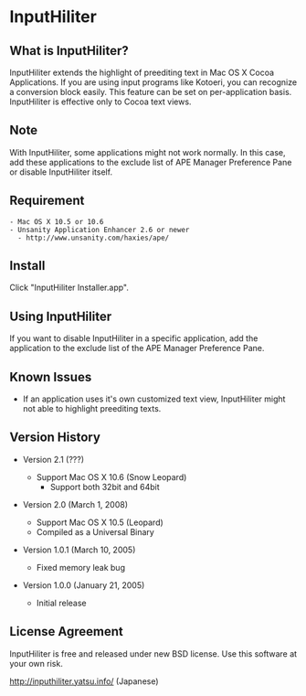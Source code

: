 InputHiliter
============

What is InputHiliter?
---------------------

InputHiliter extends the highlight of preediting text in Mac OS X Cocoa Applications.
If you are using input programs like Kotoeri, you can recognize a conversion block easily.
This feature can be set on per-application basis.
InputHiliter is effective only to Cocoa text views.

Note
----

With InputHiliter, some applications might not work normally.
In this case, add these applications to the exclude list of APE Manager Preference Pane or disable InputHiliter itself.

Requirement
-----------

	- Mac OS X 10.5 or 10.6
	- Unsanity Application Enhancer 2.6 or newer
	  - http://www.unsanity.com/haxies/ape/

Install
-------

Click "InputHiliter Installer.app".

Using InputHiliter
------------------

If you want to disable InputHiliter in a specific application, add the application to the exclude list of the APE Manager Preference Pane.

Known Issues
------------

* If an application uses it's own customized text view, InputHiliter might not able to highlight preediting texts.

Version History
---------------

* Version 2.1 (???)
  * Support Mac OS X 10.6 (Snow Leopard)
	* Support both 32bit and 64bit

* Version 2.0 (March 1, 2008)
	* Support Mac OS X 10.5 (Leopard)
	* Compiled as a Universal Binary

* Version 1.0.1 (March 10, 2005)
  * Fixed memory leak bug

* Version 1.0.0 (January 21, 2005)
  * Initial release

License Agreement
-----------------

InputHiliter is free and released under new BSD license.
Use this software at your own risk.

http://inputhiliter.yatsu.info/ (Japanese)

